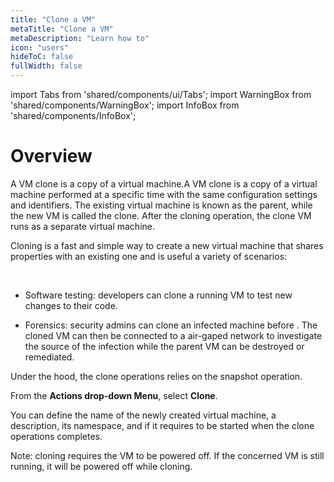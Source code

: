 ```yaml
---
title: "Clone a VM"
metaTitle: "Clone a VM"
metaDescription: "Learn how to"
icon: "users"
hideToC: false
fullWidth: false
---
```


import Tabs from 'shared/components/ui/Tabs';
import WarningBox from 'shared/components/WarningBox';
import InfoBox from 'shared/components/InfoBox';

# Overview


A VM clone is a copy of a virtual machine.A VM clone is a copy of a virtual machine performed at a specific time with the same configuration settings and identifiers.  The existing virtual machine is known as the parent, while the new VM is called the clone. After the cloning operation, the clone VM runs as a separate virtual machine.

Cloning is a fast and simple way to create a new virtual machine that shares properties with an existing one and is useful a variety of scenarios:

<br />

- Software testing: developers can clone a running VM to test new changes to their code. 


- Forensics: security admins can clone an infected machine before . The cloned VM can then be connected to a air-gaped network to investigate the source of the infection while the parent VM can be destroyed or remediated.


Under the hood, the clone operations relies on the snapshot operation.

From the **Actions drop-down Menu**, select **Clone**.

You can define the name of the newly created virtual machine, a description, its namespace, and if it requires to be started when the clone operations completes.

Note: cloning requires the VM to be powered off. If the concerned VM is still running, it will be powered off while cloning.






